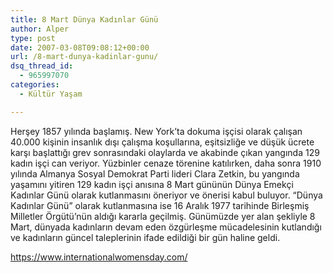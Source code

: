 ```yaml
---
title: 8 Mart Dünya Kadınlar Günü
author: Alper
type: post
date: 2007-03-08T09:08:12+00:00
url: /8-mart-dunya-kadinlar-gunu/
dsq_thread_id:
  - 965997070
categories:
  - Kültür Yaşam

---
```

Herşey 1857 yılında başlamış. New York&#8217;ta dokuma işçisi olarak çalışan 40.000 kişinin insanlık dışı çalışma koşullarına, eşitsizliğe ve düşük ücrete karşı başlattığı grev sonrasındaki olaylarda ve akabinde çıkan yangında 129 kadın işçi can veriyor. Yüzbinler cenaze törenine katılırken, daha sonra 1910 yılında Almanya Sosyal Demokrat Parti lideri Clara Zetkin, bu yangında yaşamını yitiren 129 kadın işçi anısına 8 Mart gününün Dünya Emekçi Kadınlar Günü olarak kutlanmasını öneriyor ve önerisi kabul buluyor. &#8220;Dünya Kadınlar Günü&#8221; olarak kutlanmasına ise 16 Aralık 1977 tarihinde Birleşmiş Milletler Örgütü&#8217;nün aldığı kararla geçilmiş. Günümüzde yer alan şekliyle 8 Mart, dünyada kadınların devam eden özgürleşme mücadelesinin kutlandığı ve kadınların güncel taleplerinin ifade edildiği bir gün haline geldi.

<https://www.internationalwomensday.com/>